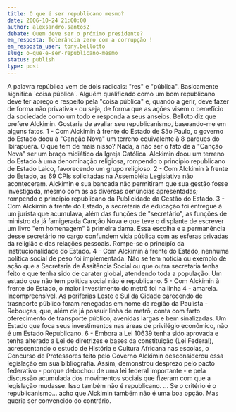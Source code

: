 ```yaml
---
title: O que é ser republicano mesmo?
date: 2006-10-24 21:00:00
author: alexsandro.santos2
debate: Quem deve ser o próximo presidente?
em_resposta: Tolerância zero com a corrupção !
em_resposta_user: tony.bellotto
slug: o-que-e-ser-republicano-mesmo
status: publish 
type: post
---
```


A palavra república vem de dois radicais: "res" e "pública". Basicamente significa ´coisa pública´. Alguém qualificado como um bom republicano deve ter apreço e respeito pela "coisa pública" e, quando a gerir, deve fazer de forma não privativa - ou seja, de forma que as ações visem o benefício da sociedade como um todo e responda a seus anseios.
Belloto diz que prefere Alckimin. Gostaria de avaliar seu republicanismo, baseando-me em alguns fatos.
1 - Com Alckimin à frente do Estado de São Paulo, o governo do Estado doou à "Canção Nova" um terreno equivalente à 8 parques do Ibirapuera. O que tem de mais nisso? Nada, a não ser o fato de a "Canção Nova" ser um braço midiático da Igreja Católica. Alckimin doou um terreno do Estado à uma denominação religiosa, rompendo o principio republicano de Estado Laico, favorecendo um grupo religioso.
2 - Com Alckimin à frente do Estado, as 69 CPIs solicitadas na Assembléia Legislativa não aconteceram. Alckimin e sua bancada não permitiram que sua gestão fosse investigada, mesmo com as as diversas denúncias apresentadas; rompendo o princípio republicano da Publicidade da Gestão do Estado.
3 - Com Alckimin à frente do Estado, a secretaria de educação foi entregue à um jurista que acumulava, além das funções de "secretário", as funções de ministro da já famigerada Canção Nova e que teve o displante de escrever um livro "em homenagem" à primeira dama. Essa escolha e a permanência desse secretário no cargo confundem vida pública com as esferas privadas da religião e das relações pessoais. Rompe-se o princípío da institucionalidade do Estado.
4 - Com Alckimin à frente do Estado, nenhuma política social de peso foi implementada. Não se tem notícia ou exemplo de ação que a Secretaria de Assitência Social ou que outra secretaria tenha feito e que tenha sido de carater global, atendendo toda a população. Um estado que não tem política social não é republicano.
5 - Com Alckimin à frente do Estado, o maior investimento do metrô foi na linha 4 - amarela. Incompreensível. As periferias Leste e Sul da Cidade carecendo de trasnporte público foram renegadas em nome da região da Paulista - Rebouças, que, além de já possuir linha de metrô, conta com farto oferecimento de transporte público, avenidas largas e bem sinalizadas. Um Estado que foca seus investimentos nas áreas de privilégio econômico, não é um Estado Republicano.
6 - Embora a Lei 10639 tenha sido aprovada e tenha alterado a Lei de diretrizes e bases da constituição (Lei Federal), acrescentando o estudo de História e Cultura Africana nas escolas, o Concurso de Professores feito pelo Governo Alckimin desconsiderou essa legislação em sua bibliografia. Assim, demonstrou desprezo pelo pacto federativo - porque debochou de uma lei federal importante - e pela discussão acumulada dos movimentos sociais que fizeram com que a legislação mudasse. Isso também não é republicano.
...
Se o critério é o republicanismo... acho que Alckimin também não é uma boa opção.
Mas queria ser convencido do contrário.
